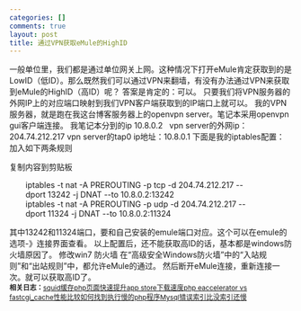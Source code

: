 ```yaml
--- 
categories: []
comments: true
layout: post
title: 通过VPN获取eMule的HighID
---
```

一般单位里，我们都是通过单位网关上网。这种情况下打开eMule肯定获取到的是LowID（低ID）。那么既然我们可以通过VPN来翻墙，有没有办法通过VPN来获取到eMule的HighID（高ID）呢？
答案是肯定的：可以。
只要我们将VPN服务器的外网IP上的对应端口映射到我们VPN客户端获取到的IP端口上就可以。
我的VPN服务器，就是跑在我这台博客服务器上的openvpn server。笔记本采用openvpn gui客户端连接。
我笔记本分到的ip 10.8.0.2  
vpn server的外网ip：204.74.212.217
vpn server的tap0 ip地址：10.8.0.1
下面是我的iptables配置：
加入如下两条规则
<div class="codeText">
<span class="copyCodeText" onclick="copyIdText('code_1143');" style="cursor:pointer;">复制内容到剪贴板</span> <div id="code_1143">
<ol class="dp-xml" style="border-bottom:0px;border-left:0px;list-style-type:none;margin-left:5px;border-top:0px;border-right:0px;">
<li class="alt"><span><span>iptables -t nat -A PREROUTING -p tcp -d 204.74.212.217 --dport 13242 -j DNAT --to 10.8.0.2:13242   </span></span></li>
    <li><span>iptables -t nat -A PREROUTING -p udp -d 204.74.212.217 --dport 11324 -j DNAT --to 10.8.0.2:11324   </span></li>
</ol>
</div>
<link rel="stylesheet" type="text/css" href="http://www.xinlogs.com/editor/fckeditor/editor/plugins/insertcode/insertcode.css">
<script language="javascript" src="http://www.xinlogs.com/editor/fckeditor/editor/plugins/insertcode/excute.js" type="text/javascript"></script>
</div>
其中13242和11324端口，要和自己安装的emule端口对应。这个可以在emule的选项-》连接界面查看。
以上配置后，还不能获取高ID的话，基本都是windows防火墙原因了。
修改win7 防火墙
在“高级安全Windows防火墙”中的“入站规则”和“出站规则”中，都允许eMule的通过。
然后断开eMule连接，重新连接一次。就可以获取高ID了。<div id="related_log" style="font-size:12px">
<b>相关日志：</b><a href="http://xinlogs.com/squid-cache-php-script">squid缓存php页面</a><a href="http://xinlogs.com/accelerate-app-store-download">快速提升app store下载速度</a><a href="http://xinlogs.com/php-eaccelerator-vs-fastcgi-cache">php eaccelerator vs fastcgi_cache性能比较</a><a href="http://xinlogs.com/check-slow-php-script">如何找到执行慢的php程序</a><a href="http://xinlogs.com/mysql-error-index-is-slower">Mysql错误索引比没索引还慢</a>
</div>

